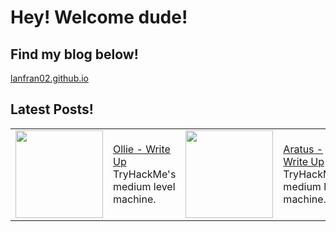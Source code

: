 # Hey! Welcome dude!

## Find my blog below!
[lanfran02.github.io](https://lanfran02.github.io)


## Latest Posts!

<table>
   <tbody>
		<tr>
			<!-- BLOG-POST-LIST:START --><td><a href="https://lanfran02.github.io//posts/ollie//"><img width="140px" src="https://lanfran02.github.io//posts/ollie//cover.jpeg"></a></td>
<td><a href="https://lanfran02.github.io//posts/ollie//">Ollie - Write Up</a><br/>TryHackMe&#39;s medium level machine.</td>
<td><a href="https://lanfran02.github.io//posts/aratus//"><img width="140px" src="https://lanfran02.github.io//posts/aratus//cover.jpeg"></a></td>
<td><a href="https://lanfran02.github.io//posts/aratus//">Aratus - Write Up</a><br/>TryHackMe&#39;s medium level machine.</td>
<td><a href="https://lanfran02.github.io//posts/ohmywebserver//"><img width="140px" src="https://lanfran02.github.io//posts/ohmywebserver//cover.jpeg"></a></td>
<td><a href="https://lanfran02.github.io//posts/ohmywebserver//">Oh My WebServer - Write Up</a><br/>TryHackMe&#39;s medium level machine.</td>
<!-- BLOG-POST-LIST:END -->	
		</tr>
	</tbody>
</table>